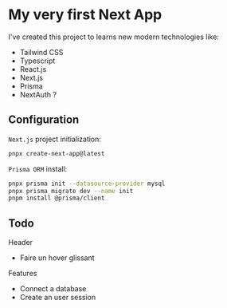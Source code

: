# My very first Next App

I've created this project to learns new modern technologies like:

- Tailwind CSS
- Typescript
- React.js
- Next.js
- Prisma
- NextAuth ?

## Configuration

`Next.js` project initialization:

```bash
pnpx create-next-app@latest
```

`Prisma ORM` install:

```bash
pnpx prisma init --datasource-provider mysql
pnpx prisma migrate dev --name init
pnpm install @prisma/client
```

## Todo

Header

- Faire un hover glissant

Features

- Connect a database
- Create an user session
